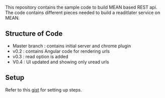 This repository contains the sample code to build MEAN based REST api. The code contains different pieces needed to build a readitlater service on MEAN.

## Structure of Code

 * Master branch : contains initial server and chrome plugin
 * v0.2 : contains Angular code for rendering urls
 * v0.3 : read option is added
 * V0.4 : UI updated and showing only uread urls

## Setup

Refer to this [gist](https://gist.github.com/phatak-dev/240dc329c75f8392d087) for setting up steps.
